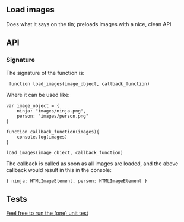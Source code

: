 ## Load images

Does what it says on the tin; preloads images with a nice, clean API

## API

### Signature

The signature of the function is:

     function load_images(image_object, callback_function)

Where it can be used like:

    var image_object = {
        ninja: "images/ninja.png", 
        person: "images/person.png"
    }

    function callback_function(images){
        console.log(images)
    }

    load_images(image_object, callback_function)

The callback is called as soon as all images are loaded, and the above callback would result in this in the console:

    { ninja: HTMLImageElement, person: HTMLImageElement }

## Tests

[Feel free to run the (one) unit test](http://hughfdjackson.github.com/load_images/src-test/SpecRunner.html)
